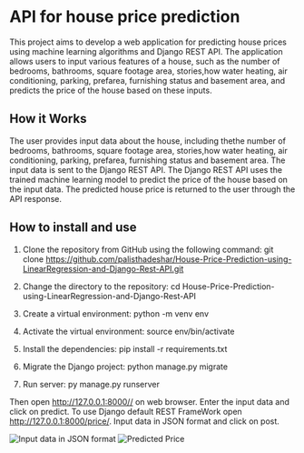 # API for house price prediction
This project aims to develop a web application for predicting house prices using machine learning algorithms and Django REST API. The application allows users to input various features of a house, such as the number of bedrooms, bathrooms, square footage area, stories,how water heating, air conditioning, parking, prefarea, furnishing status and basement area, and predicts the price of the house based on these inputs.

## How it Works
The user provides input data about the house, including thethe number of bedrooms, bathrooms, square footage area, stories,how water heating, air conditioning, parking, prefarea, furnishing status and basement area.
The input data is sent to the Django REST API.
The Django REST API uses the trained machine learning model to predict the price of the house based on the input data.
The predicted house price is returned to the user through the API response.

## How to install and use
1. Clone the repository from GitHub using the following command:
git clone https://github.com/palisthadeshar/House-Price-Prediction-using-LinearRegression-and-Django-Rest-API.git

2. Change the directory to the repository:
cd House-Price-Prediction-using-LinearRegression-and-Django-Rest-API

3. Create a virtual environment:
python -m venv env

4. Activate the virtual environment:
source env/bin/activate

5. Install the dependencies:
pip install -r requirements.txt

6. Migrate the Django project:
python manage.py migrate

7. Run server:
py manage.py runserver

Then open http://127.0.0.1:8000// on web browser. Enter the input data and click on predict. 
To use Django default REST FrameWork open http://127.0.0.1:8000/price/. Input data in JSON format and click on post.

![Input data in JSON format](image.png)
![Predicted Price](image-1.png)